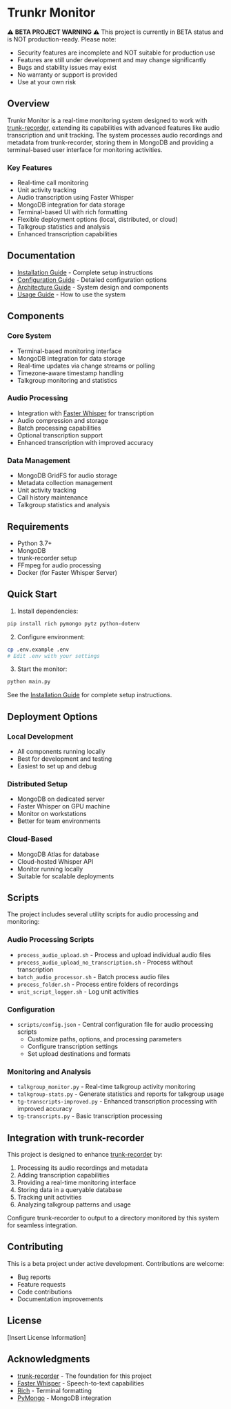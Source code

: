# Trunkr Monitor

⚠️ **BETA PROJECT WARNING** ⚠️
This project is currently in BETA status and is NOT production-ready. Please note:
- Security features are incomplete and NOT suitable for production use
- Features are still under development and may change significantly
- Bugs and stability issues may exist
- No warranty or support is provided
- Use at your own risk

## Overview

Trunkr Monitor is a real-time monitoring system designed to work with [trunk-recorder](https://github.com/robotastic/trunk-recorder), extending its capabilities with advanced features like audio transcription and unit tracking. The system processes audio recordings and metadata from trunk-recorder, storing them in MongoDB and providing a terminal-based user interface for monitoring activities.

### Key Features

- Real-time call monitoring
- Unit activity tracking
- Audio transcription using Faster Whisper
- MongoDB integration for data storage
- Terminal-based UI with rich formatting
- Flexible deployment options (local, distributed, or cloud)
- Talkgroup statistics and analysis
- Enhanced transcription capabilities

## Documentation

- [Installation Guide](docs/Installation.md) - Complete setup instructions
- [Configuration Guide](docs/Configuration.md) - Detailed configuration options
- [Architecture Guide](docs/Architecture.md) - System design and components
- [Usage Guide](docs/Usage.md) - How to use the system

## Components

### Core System
- Terminal-based monitoring interface
- MongoDB integration for data storage
- Real-time updates via change streams or polling
- Timezone-aware timestamp handling
- Talkgroup monitoring and statistics

### Audio Processing
- Integration with [Faster Whisper](https://github.com/SYSTRAN/faster-whisper) for transcription
- Audio compression and storage
- Batch processing capabilities
- Optional transcription support
- Enhanced transcription with improved accuracy

### Data Management
- MongoDB GridFS for audio storage
- Metadata collection management
- Unit activity tracking
- Call history maintenance
- Talkgroup statistics and analysis

## Requirements

- Python 3.7+
- MongoDB
- trunk-recorder setup
- FFmpeg for audio processing
- Docker (for Faster Whisper Server)

## Quick Start

1. Install dependencies:
```bash
pip install rich pymongo pytz python-dotenv
```

2. Configure environment:
```bash
cp .env.example .env
# Edit .env with your settings
```

3. Start the monitor:
```bash
python main.py
```

See the [Installation Guide](docs/Installation.md) for complete setup instructions.

## Deployment Options

### Local Development
- All components running locally
- Best for development and testing
- Easiest to set up and debug

### Distributed Setup
- MongoDB on dedicated server
- Faster Whisper on GPU machine
- Monitor on workstations
- Better for team environments

### Cloud-Based
- MongoDB Atlas for database
- Cloud-hosted Whisper API
- Monitor running locally
- Suitable for scalable deployments

## Scripts

The project includes several utility scripts for audio processing and monitoring:

### Audio Processing Scripts
- `process_audio_upload.sh` - Process and upload individual audio files
- `process_audio_upload_no_transcription.sh` - Process without transcription
- `batch_audio_processor.sh` - Batch process audio files
- `process_folder.sh` - Process entire folders of recordings
- `unit_script_logger.sh` - Log unit activities

### Configuration
- `scripts/config.json` - Central configuration file for audio processing scripts
  - Customize paths, options, and processing parameters
  - Configure transcription settings
  - Set upload destinations and formats

### Monitoring and Analysis
- `talkgroup_monitor.py` - Real-time talkgroup activity monitoring
- `talkgroup-stats.py` - Generate statistics and reports for talkgroup usage
- `tg-transcripts-improved.py` - Enhanced transcription processing with improved accuracy
- `tg-transcripts.py` - Basic transcription processing

## Integration with trunk-recorder

This project is designed to enhance [trunk-recorder](https://github.com/robotastic/trunk-recorder) by:
1. Processing its audio recordings and metadata
2. Adding transcription capabilities
3. Providing a real-time monitoring interface
4. Storing data in a queryable database
5. Tracking unit activities
6. Analyzing talkgroup patterns and usage

Configure trunk-recorder to output to a directory monitored by this system for seamless integration.

## Contributing

This is a beta project under active development. Contributions are welcome:
- Bug reports
- Feature requests
- Code contributions
- Documentation improvements

## License

[Insert License Information]

## Acknowledgments

- [trunk-recorder](https://github.com/robotastic/trunk-recorder) - The foundation for this project
- [Faster Whisper](https://github.com/SYSTRAN/faster-whisper) - Speech-to-text capabilities
- [Rich](https://github.com/Textualize/rich) - Terminal formatting
- [PyMongo](https://github.com/mongodb/mongo-python-driver) - MongoDB integration
